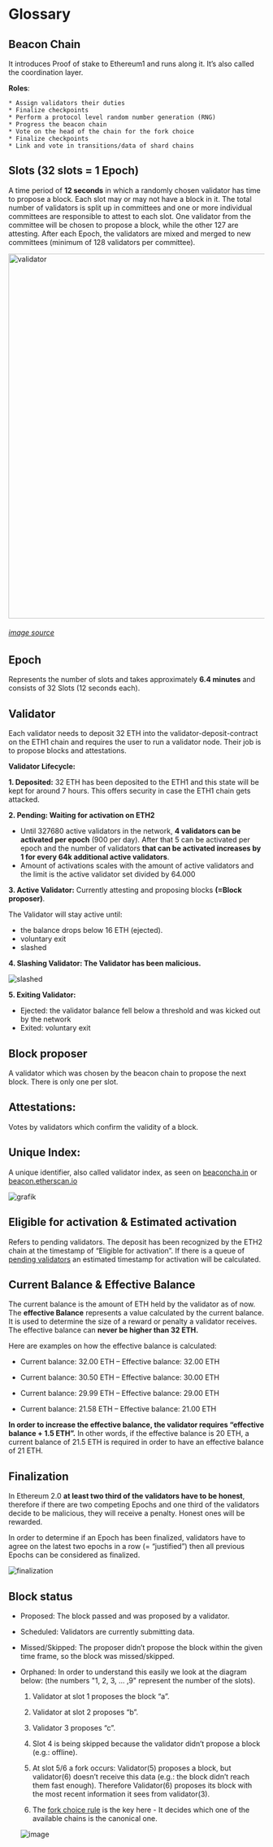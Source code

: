 # Glossary

## Beacon Chain
 
It introduces Proof of stake to Ethereum1 and runs along it. It’s also called the coordination layer.

**Roles**:

	* Assign validators their duties
	* Finalize checkpoints
	* Perform a protocol level random number generation (RNG)
	* Progress the beacon chain
	* Vote on the head of the chain for the fork choice
	* Finalize checkpoints
	* Link and vote in transitions/data of shard chains


## Slots (32 slots = 1 Epoch) 
A time period of **12 seconds** in which a randomly chosen validator has time to propose a block.
Each slot may or may not have a block in it. 
The total number of validators is split up in committees and one or more individual committees are responsible to attest to each slot.
One validator from the committee will be chosen to propose a block, while the other 127 are attesting. After each Epoch, the validators are mixed and merged to new committees (minimum of 128 validators per committee).

<img width="717" alt="validator" src="https://user-images.githubusercontent.com/26490734/73458538-bd09eb80-4375-11ea-83a1-27b5fb1394a1.png">

###### [image source](https://medium.com/coinmonks/eth2-0-phase-0-basics-for-new-contributors-8a0a22bc38c7)  

## Epoch

Represents the number of slots and takes approximately **6.4 minutes** and consists of 32 Slots (12 seconds each).


## Validator 
Each validator needs to deposit 32 ETH into the validator-deposit-contract on the ETH1 chain and requires the user 
to run a validator node. Their job is to propose blocks and attestations.


**Validator Lifecycle:**
	
**1. Deposited:**
  32 ETH has been deposited to the ETH1 and this state will be kept for around 7 hours. 
  This offers security in case the ETH1 chain gets attacked.
      
      
**2. Pending: Waiting for activation on ETH2**
  * Until 327680 active validators in the network, **4 validators can be activated per epoch** (900 per day). After that 5 can be 	activated per epoch and the number of validators **that can be activated increases by 1 for every 64k additional active  validators**. 
  * Amount of activations scales with the amount of active validators 
    and the limit is the active validator set divided by 64.000
    
              
**3. Active Validator:**
Currently attesting and proposing blocks **(=Block proposer)**. 

  The Validator will stay active until:
  * the balance drops below 16 ETH (ejected).
  * voluntary exit
  * slashed
  
**4. Slashing Validator: The Validator has been malicious.**


![slashed](https://user-images.githubusercontent.com/26490734/73463604-d44cd700-437d-11ea-9c11-a2fed18fdc6d.png)



**5. Exiting Validator:**

  * Ejected: the validator balance fell below a threshold and was kicked out by the network
  * Exited: voluntary exit
  
  
## Block proposer

A validator which was chosen by the beacon chain to propose the next block. There is only one per slot. 

## Attestations: 

Votes by validators which confirm the validity of a block.

## Unique Index:

A unique identifier, also called validator index, as seen on [beaconcha.in](https://www.beaconcha.in/) or [beacon.etherscan.io](https://beacon.etherscan.io/)

![grafik](https://user-images.githubusercontent.com/26490734/73483294-7630eb80-439f-11ea-85ef-2ce08c7a7e1a.png)


## Eligible for activation & Estimated activation

Refers to pending validators. The deposit has been recognized by the ETH2 chain at the timestamp of “Eligible for activation”.
If there is a queue of [pending validators](https://www.beaconcha.in/validators) an estimated timestamp for activation will be calculated.


## Current Balance & Effective Balance

The current balance is the amount of ETH held by the validator as of now. 
The **effective Balance** represents a value calculated by the current balance. It is used to determine the size of a reward or penalty a validator receives. The effective balance can **never be higher than 32 ETH.** 

Here are examples on how the effective balance is calculated:

  * Current balance: 32.00 ETH – Effective balance: 32.00 ETH
  
  * Current balance: 30.50 ETH – Effective balance: 30.00 ETH
  
  * Current balance: 29.99 ETH – Effective balance: 29.00 ETH
  
  * Current balance: 21.58 ETH – Effective balance: 21.00 ETH
  
**In order to increase the effective balance, the validator requires “effective balance + 1.5 ETH”.**
In other words, if the effective balance is 20 ETH, a current balance of 21.5 ETH is required in order to have an effective balance of 21 ETH.


## Finalization

In Ethereum 2.0 **at least two third of the validators have to be honest**, therefore if there are two competing Epochs and one third of the validators decide to be malicious, they will receive a penalty. Honest ones will be rewarded. 

In order to determine if an Epoch has been finalized, validators have to agree on the latest two epochs in a row (= “justified”) then all previous Epochs can be considered as finalized.

![finalization](https://user-images.githubusercontent.com/26490734/73467349-81761e00-4383-11ea-8733-af69fa72ebf6.png)


## Block status 

  * Proposed: The block passed and was proposed by a validator.
  
  * Scheduled: Validators are currently submitting data.
  
  * Missed/Skipped: The proposer didn’t propose the block within the given time frame, so the block was missed/skipped. 

  * Orphaned: In order to understand this easily we look at the diagram below: (the numbers "1, 2, 3,  ... ,9" represent the                    number of the slots).
  
  
	1. Validator at slot 1 proposes the block “a”.
	  
  	2. Validator at slot 2 proposes “b”.
	
  	3. Validator 3 proposes “c”.
	
  	4. Slot 4 is being skipped because the validator didn’t propose a block (e.g.: offline).
  	5. At slot 5/6 a fork occurs: Validator(5) proposes a block, but validator(6) doesn’t receive this data (e.g.: the block 
	didn’t reach them fast enough). Therefore Validator(6) proposes its block with the most recent information it sees from 	validator(3). 
	      
  	6. The [fork choice rule](https://notes.ethereum.org/@vbuterin/rkhCgQteN?type=view#LMD-GHOST-fork-choice-rule) is the key         	here - It decides which one of the available chains is the canonical one.
	
	
	![image](https://user-images.githubusercontent.com/26490734/73468330-e67e4380-4384-11ea-81cd-cb18d7a88e92.png)
